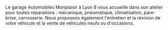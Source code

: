 Le garage Automobiles Monplaisir à Lyon 8 vous accueille dans son atelier pour toutes réparations : mécanique, pneumatique, climatisation, pare-brise, carrosserie. Nous proposons également l'entretien et la révision de votre véhicule et la vente de véhicules neufs ou d'occasions.
